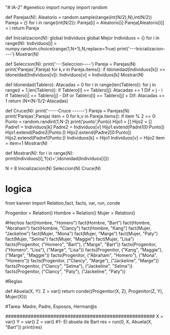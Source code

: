 "# IA-2" 
#genetico
import numpy
import random

def Parejas(N):
    Aleatorio = random.sample(range(int(N/2),N),int(N/2))
    Pareja = {}
    for i in range(int(N/2)):
        Pareja[i] = Aleatorio[i]
        Pareja[Aleatorio[i]] = i
    return Pareja

def Inicializacion(N):
    global Individuos
    global Mejor
    Individuos = {}
    for i in range(N):
        Individuos[i] = numpy.random.choice(range(1,N+1),N,replace=True)
    print('---Inicializacion----')
    Mostrar(N)
	
def Seleccion(N):
    print('---Seleccion----')
    Pareja = Parejas(N)
    print('Parejas',Pareja)
    for k,v in Pareja.items():
        if Idoneidad(Individuos[k]) >= Idoneidad(Individuos[v]):
            Individuos[v] = Individuos[k]
    Mostrar(N)
            
def Idoneidad(Tablero):
    Atacadas = 0
    for i in range(len(Tablero)):
        for j in range(i + 1,len(Tablero)):
            if Tablero[i] == Tablero[j]:
                Atacadas += 1
            Dif = j - i
            if Tablero[i] == Tablero[j] - Dif or Tablero[i] == Tablero[j] + Dif:
                Atacadas += 1
    return (N*(N-1)/2-Atacadas)

def Cruce(N):
    print('-----Cruce ------')
    Pareja = Parejas(N)
    print('Parejas',Pareja)
    item = 0
    for k,v in Pareja.items():
        if item % 2 == 0:
            Punto = random.randint(1,N-2)
            print('punto',Punto)
            Hijo1 = []
            Hijo2 = []
            Padre1 = Individuos[k]
            Padre2 = Individuos[v]
            Hijo1.extend(Padre1[0:Punto])
            Hijo1.extend(Padre2[Punto:])
            Hijo2.extend(Padre2[0:Punto])
            Hijo2.extend(Padre1[Punto:])
            Individuos[k] = Hijo1
            Individuos[v] = Hijo2
        item = item+1
    Mostrar(N)

def Mostrar(N):
    for i in range(N):
        print(Individuos[i],'f(x)=',Idoneidad(Individuos[i]))

N = 8
Inicializacion(N)
Seleccion(N)
Cruce(N)



    
# logica
from kanren import Relation,fact, facts, var, run, conde
 
Progenitor = Relation()
Hombre = Relation()
Mujer = Relation()
 
#Hechos
fact(Hombre, "Homero")
fact(Hombre, "Bart")
fact(Hombre, "Abraham")
fact(Hombre, "Clancy")
fact(Hombre, "Kang")
fact(Mujer, "Jackeline")
fact(Mujer, "Mona")
fact(Mujer, "Marge")
fact(Mujer, "Paty")
fact(Mujer, "Selma")
fact(Mujer, "Maggie")
fact(Mujer, "Lisa")
facts(Progenitor, ("Homero", "Bart"),
                  ("Marge", "Bart"))
facts(Progenitor, ("Homero", "Lisa"),
                  ("Marge", "Lisa"))
facts(Progenitor, ("Kang", "Maggie"),
                  ("Marge", "Maggie"))
facts(Progenitor, ("Abraham", "Homero"),
                  ("Mona", "Homero"))
facts(Progenitor, ("Clancy", "Marge"),
                  ("Jackeline", "Marge"))
facts(Progenitor, ("Clancy", "Selma"),
                  ("Jackeline", "Selma"))
facts(Progenitor, ("Clancy", "Paty"),
                  ("Jackeline", "Paty"))
 
#Reglas

def Abuela(X, Y):
    Z = var()
    return conde((Progenitor(X, Z), Progenitor(Z, Y), Mujer(X)))

 
#Tarea:  Madre, Padre, Esposos, Herman@s
 
#####################################################
X = var()
Y = var()
Z = var()
#1- El abuela de Bart
res = run(0, X, Abuela(X, "Bart"))
print(res)

